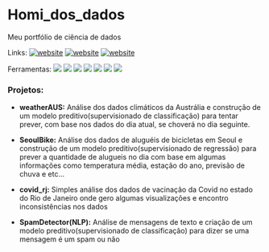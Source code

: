 # Homi_dos_dados
Meu portfólio de ciência de dados

Links:
<a href="https://www.linkedin.com/in/alvaroat19/"><img src="https://img.shields.io/static/v1?label=&labelColor=505050&message=LinkedIn&color=%230076D6&style=flat&logo=linkedin&logoColor=%230076D6" alt="website"/></a>
<a href="https://www.instagram.com/alvaroat.19/"><img src="https://img.shields.io/static/v1?label=&labelColor=white&message=Instagram&color=5b0000&style=flat&logo=instagram&logoColor=%ff0000" alt="website"/></a>
<a href="https://tryhackme.com/p/bannager"><img src="https://img.shields.io/static/v1?label=&labelColor=white&message=TryHackMe&color=black&style=flat&logo=tryhackme&logoColor=black" alt="website"/></a>

Ferramentas:
<img src="https://img.shields.io/static/v1?label=&labelColor=white&message=Python&color=&style=flat&logo=Python&logoColor=yellow"></a>
<img src="https://img.shields.io/static/v1?label=&labelColor=white&message=Pandas&color=&style=flat&logo=Pandas&logoColor=black"></a>
<img src="https://img.shields.io/static/v1?label=&labelColor=white&message=Numpy&color=&style=flat&logo=numpy&logoColor=orange"></a>
<img src="https://img.shields.io/static/v1?label=&labelColor=white&message=Matplotlib&color=&style=flat"></a>
<img src="https://img.shields.io/static/v1?label=&labelColor=white&message=Seaborn&color=&style=flat&logo=Seaborn&logoColor=black"></a>
<img src="https://img.shields.io/static/v1?label=&labelColor=white&message=Scikit-learn&color=&style=flat&logo=scikitlearn&logoColor=orange"></a>
<img src="https://img.shields.io/static/v1?label=&labelColor=white&message=Jupyter%20Notebook&color=&style=flat&logo=jupyter&logoColor=orange"></a>

### Projetos:

* **weatherAUS:** Análise dos dados climáticos da Austrália e construção de um modelo preditivo(supervisionado de classificação) para tentar prever, com base nos dados do dia atual, se choverá no dia seguinte.

* **SeoulBike:** Análise dos dados de aluguéis de bicicletas em Seoul e construção de um modelo preditivo(supervisionado de regressão) para prever a quantidade de alugueis no dia com base em algumas informações como temperatura média, estação do ano, previsão de chuva e etc...

* **covid_rj:** Simples análise dos dados de vacinação da Covid no estado do Rio de Janeiro onde gero algumas visualizações e encontro inconsistências nos dados

* **SpamDetector(NLP):** Análise de mensagens de texto e criação de um modelo preditivo(supervisionado de classificação) para dizer se uma mensagem é um spam ou não
